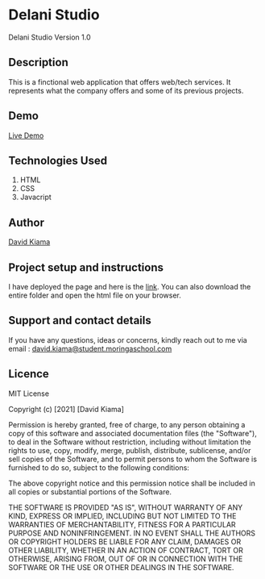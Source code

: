 # Delani Studio

Delani Studio Version 1.0

## Description

This is a finctional web application that offers web/tech services. It represents what the company offers and some of its previous projects.

## Demo

[Live Demo](https://davidkiama.github.io/Delani-Studio/)

## Technologies Used

1. HTML
1. CSS
1. Javacript

## Author

[David Kiama](https://github.com/davidkiama)

## Project setup and instructions

I have deployed the page and here is the [link](https://davidkiama.github.io/Delani-Studio/). You can also download the entire folder and open the html file on your browser.

## Support and contact details

If you have any questions, ideas or concerns, kindly reach out to me via email : david.kiama@student.moringaschool.com

## Licence

MIT License

Copyright (c) [2021] [David Kiama]

Permission is hereby granted, free of charge, to any person obtaining a copy
of this software and associated documentation files (the "Software"), to deal
in the Software without restriction, including without limitation the rights
to use, copy, modify, merge, publish, distribute, sublicense, and/or sell
copies of the Software, and to permit persons to whom the Software is
furnished to do so, subject to the following conditions:

The above copyright notice and this permission notice shall be included in all
copies or substantial portions of the Software.

THE SOFTWARE IS PROVIDED "AS IS", WITHOUT WARRANTY OF ANY KIND, EXPRESS OR
IMPLIED, INCLUDING BUT NOT LIMITED TO THE WARRANTIES OF MERCHANTABILITY,
FITNESS FOR A PARTICULAR PURPOSE AND NONINFRINGEMENT. IN NO EVENT SHALL THE
AUTHORS OR COPYRIGHT HOLDERS BE LIABLE FOR ANY CLAIM, DAMAGES OR OTHER
LIABILITY, WHETHER IN AN ACTION OF CONTRACT, TORT OR OTHERWISE, ARISING FROM,
OUT OF OR IN CONNECTION WITH THE SOFTWARE OR THE USE OR OTHER DEALINGS IN THE
SOFTWARE.
